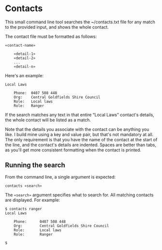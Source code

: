 # Contacts

This small command line tool searches the ~/contacts.txt file for any match to the provided input, and shows the whole contact.

The contact file must be formatted as follows:

```
«contact-name»

    «detail-1»
    «detail-2»
    ...
    «detail-n»
```

Here's an example:

```
Local Laws

    Phone:  0407 508 448
    Org:    Central Goldfields Shire Council
    Role:   Local laws
    Role:   Ranger
```

If the search matches any text in that entire “Local Laws” contact's details, the whole contact will be listed as a match.

Note that the details you associate with the contact can be anything you like. I build mine using a key and value pair, but that's not mandatory at all. The only requirement is that you have the name of the contact at the start of the line, and the contact's details are indented. Spaces are better than tabs, as you'll get more consistent formatting when the contact is printed.

## Running the search

From the command line, a single argument is expected:

```
contacts «search»
```

The `«search»` argument specifies what to search for. All matching contacts are displayed. For example:

```
$ contacts ranger
Local Laws

    Phone:      0407 508 448
    Org:        Central Goldfields Shire Council
    Role:       Local laws
    Role:       Ranger

$
```